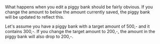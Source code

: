 What happens when you edit a piggy bank should be fairly obvious. If you change the amount to below the amount currently saved, the piggy bank will be updated to reflect this. 

Let's assume you have a piggy bank with a target amount of 500,- and it contains 300,-. If you change the target amount to 200,-, the amount in the piggy bank will also drop to 200,-.